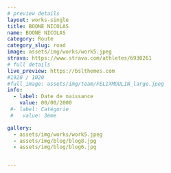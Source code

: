 ```yaml
---
# preview details
layout: works-single
title: BOONE NICOLAS
name: BOONE NICOLAS
category: Route
category_slug: road
image: assets/img/works/work5.jpeg
strava: https://www.strava.com/athletes/6930261
# full details
live_preview: https://bslthemes.com
#1920 / 1020
#full_image: assets/img/team/FELIXMOULIN_large.jpeg
info:
  - label: Date de naissance
    value: 00/00/2000
 #- label: Catégorie 
 #   value: 3ème

gallery:
  - assets/img/works/work5.jpeg
  - assets/img/blog/blog8.jpg
  - assets/img/blog/blog6.jpg


---
```

